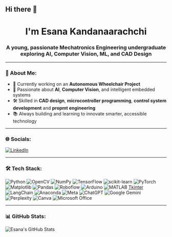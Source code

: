 ## Hi there 👋

<h1 align="center"> I'm Esana Kandanaarachchi</h1>
<h3 align="center">A young, passionate Mechatronics Engineering undergraduate exploring AI, Computer Vision, ML, and CAD Design</h3>

---

### 🧠 About Me:
- 🔭 Currently working on an **Autonomous Wheelchair Project**
- 🤖 Passionate about **AI**, **Computer Vision**, and intelligent embedded systems
- 🛠 Skilled in **CAD design**, **microcontroller programming**, **control system development** and **propmt engineering**
- 📚 Always building and learning to innovate smarter, accessible technology

---

### 🌐 Socials:

[![LinkedIn](https://img.shields.io/badge/-LinkedIn-blue?style=flat&logo=linkedin)](www.linkedin.com/in/esanakandanaarachchi)

---

### 🛠️ Tech Stack:

![Python](https://img.shields.io/badge/python-3670A0?style=for-the-badge&logo=python&logoColor=ffdd54)
![OpenCV](https://img.shields.io/badge/OpenCV-27338e?style=for-the-badge&logo=opencv&logoColor=white)
![NumPy](https://img.shields.io/badge/numpy-%23013243.svg?style=for-the-badge&logo=numpy&logoColor=white)
![TensorFlow](https://img.shields.io/badge/TensorFlow-%23FF6F00.svg?style=for-the-badge&logo=TensorFlow&logoColor=white)
![scikit-learn](https://img.shields.io/badge/scikit--learn-%23F7931E.svg?style=for-the-badge&logo=scikit-learn&logoColor=white)
![PyTorch](https://img.shields.io/badge/PyTorch-%23EE4C2C.svg?style=for-the-badge&logo=PyTorch&logoColor=white)
![Matplotlib](https://img.shields.io/badge/Matplotlib-%23ffffff.svg?style=for-the-badge&logo=Matplotlib&logoColor=black)
![Pandas](https://img.shields.io/badge/pandas-%23150458.svg?style=for-the-badge&logo=pandas&logoColor=white)
![Roboflow](https://img.shields.io/badge/Roboflow-0A0A0A?style=for-the-badge&logo=roboflow&logoColor=white)
![Arduino](https://img.shields.io/badge/-Arduino-00979D?style=for-the-badge&logo=Arduino&logoColor=white)
![MATLAB](https://img.shields.io/badge/MATLAB-0076A8?style=for-the-badge&logo=Mathworks&logoColor=white)
[Tkinter](https://img.shields.io/badge/Tkinter-%23000000.svg?style=for-the-badge&logo=python&logoColor=white)
![LangChain](https://img.shields.io/badge/LangChain-00B3EC?style=for-the-badge&logo=chainlink&logoColor=white)
![Anaconda](https://img.shields.io/badge/Anaconda-44A833?style=for-the-badge&logo=anaconda&logoColor=white)
![Meta](https://img.shields.io/badge/Meta-%230467DF.svg?style=for-the-badge&logo=Meta&logoColor=white)
![ChatGPT](https://img.shields.io/badge/chatGPT-74aa9c?style=for-the-badge&logo=openai&logoColor=white)
![Google Gemini](https://img.shields.io/badge/google%20gemini-8E75B2?style=for-the-badge&logo=google%20gemini&logoColor=white)
![Perplexity](https://img.shields.io/badge/perplexity-000000?style=for-the-badge&logo=perplexity&logoColor=088F8F)
![Canva](https://img.shields.io/badge/Canva-%2300C4CC.svg?style=for-the-badge&logo=Canva&logoColor=white)
![Microsoft Office](https://img.shields.io/badge/Microsoft_Office-D83B01?style=for-the-badge&logo=microsoft-office&logoColor=white)

---

### 📊 GitHub Stats:

![Esana's GitHub Stats](https://github-readme-stats.vercel.app/api?username=EsanaKomudi&show_icons=true&theme=radical&cache_seconds=60)


